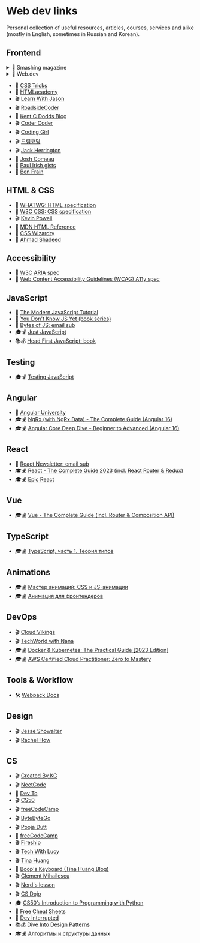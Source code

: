 # Web dev links
Personal collection of useful resources, articles, courses, services and alike (mostly in English, sometimes in Russian and Korean).

## Frontend
<details>
<summary>📜 Smashing magazine</summary>

- [Front-End Performance Checklist](https://www.smashingmagazine.com/2021/01/front-end-performance-2021-free-pdf-checklist/)

</details>

<details>
<summary>📜 Web.dev</summary>

- [How to create high-performance CSS animations](https://web.dev/animations-guide/)

</details>

- 📜 [CSS Tricks](https://css-tricks.com/)
- 📜 [HTMLacademy](https://htmlacademy.ru/)
- 🎬 [Learn With Jason](https://www.youtube.com/@learnwithjason)
- 🎬 [RoadsideCoder](https://www.youtube.com/@RoadsideCoder)
- 📜 [Kent C Dodds Blog](https://kentcdodds.com/blog/)
- 🎬 [Coder Coder](https://www.youtube.com/@TheCoderCoder)
- 🎬 [Coding Girl](https://www.youtube.com/@codinggirl_)
- 🎬 [드림코딩](https://www.youtube.com/@dream-coding)
- 🎬 [Jack Herrington](https://www.youtube.com/@jherr)
- 📜 [Josh Comeau](https://www.joshwcomeau.com/)
- 📜 [Paul Irish gists](https://gist.github.com/paulirish)
- 📜 [Ben Frain](https://benfrain.com/blog/)

## HTML & CSS
- 📜 [WHATWG: HTML specification](https://html.spec.whatwg.org/)
- 📜 [W3C CSS: CSS specification](https://www.w3.org/Style/CSS/)
- 🎬 [Kevin Powell](https://www.youtube.com/@KevinPowell)
- 📜 [MDN HTML Reference](https://developer.mozilla.org/en-US/docs/Web/HTML)
- 📜 [CSS Wizardry](https://csswizardry.com/archive/)
- 📜 [Ahmad Shadeed](https://ishadeed.com/)

## Accessibility
- 📜 [W3C ARIA spec](https://www.w3.org/TR/wai-aria-1.1/)
- 📜 [Web Content Accessibility Guidelines (WCAG) A11y spec](https://www.w3.org/TR/WCAG22/)

## JavaScript
- 📜 [The Modern JavaScript Tutorial](https://javascript.info/)
- 📜 [You Don't Know JS Yet (book series)](https://github.com/getify/You-Dont-Know-JS)
- 💌 [Bytes of JS: email sub](https://bytes.dev/)
- 🎓💰 [Just JavaScript](https://justjavascript.com/learn)
- 📚💰 [Head First JavaScript: book](https://www.oreilly.com/library/view/head-first-javascript/9781449340124/)

## Testing
- 🎓💰 [Testing JavaScript](https://testingjavascript.com/)

## Angular
- 📜 [Angular University](https://blog.angular-university.io/)
- 🎓💰 [NgRx (with NgRx Data) - The Complete Guide (Angular 16)](https://www.udemy.com/course/ngrx-course/)
- 🎓💰 [Angular Core Deep Dive - Beginner to Advanced (Angular 16)](https://www.udemy.com/course/angular-course/)

## React
- 💌 [React Newsletter: email sub](https://reactnewsletter.com/)
- 🎓💰 [React - The Complete Guide 2023 (incl. React Router & Redux)](https://www.udemy.com/course/react-the-complete-guide-incl-redux/)
- 🎓💰 [Epic React](https://epicreact.dev/)

## Vue
- 🎓💰 [Vue - The Complete Guide (incl. Router & Composition API)](https://www.udemy.com/course/vuejs-2-the-complete-guide/)

## TypeScript
- 🎓💰 [TypeScript, часть 1. Теория типов](https://up.htmlacademy.ru/typescript/1)

## Animations
- 🎓💰 [Мастер анимаций: CSS и JS-анимации](https://up.htmlacademy.ru/animation-basics/1)
- 🎓💰 [Анимация для фронтендеров](https://up.htmlacademy.ru/animation/1)

## DevOps
- 🎬 [Cloud Vikings](https://www.youtube.com/@cloudvikings)
- 🎬 [TechWorld with Nana](https://www.youtube.com/@TechWorldwithNana)
- 🎓💰 [Docker & Kubernetes: The Practical Guide [2023 Edition]](https://www.udemy.com/course/docker-kubernetes-the-practical-guide/)
- 🎓💰 [AWS Certified Cloud Practitioner: Zero to Mastery](https://zerotomastery.io/courses/learn-aws-cloud-practitioner/)

## Tools & Workflow
- 🛠️ [Webpack Docs](https://webpack.js.org/)

## Design
- 🎬 [Jesse Showalter](https://www.youtube.com/@JesseShowalter)
- 🎬 [Rachel How](https://www.youtube.com/@rachelhow)

## CS
- 🎬 [Created By KC](https://www.youtube.com/@CreatedByKC)
- 🎬 [NeetCode](https://www.youtube.com/@NeetCode)
- 📜 [Dev To](https://dev.to/)
- 🎬 [CS50](https://www.youtube.com/@cs50)
- 🎬 [freeCodeCamp](https://www.youtube.com/@freecodecamp)
- 🎬 [ByteByteGo](https://www.youtube.com/@ByteByteGo)
- 🎬 [Pooja Dutt](https://www.youtube.com/@PoojaDutt)
- 📜 [freeCodeCamp](https://www.freecodecamp.org/)
- 🎬 [Fireship](https://www.youtube.com/@Fireship)
- 🎬 [Tech With Lucy](https://www.youtube.com/@TechwithLucy)
- 🎬 [Tina Huang](https://www.youtube.com/@TinaHuang1)
- 📜 [Boop's Keyboard (Tina Huang Blog)](https://tinahuang.substack.com/)
- 🎬 [Clément Mihailescu](https://www.youtube.com/@clem)
- 🎬 [Nerd's lesson](https://www.youtube.com/@Nerdslesson)
- 🎬 [CS Dojo](https://www.youtube.com/@CSDojo)
- 🎓 [CS50’s Introduction to Programming with Python](https://cs50.harvard.edu/python/2022/psets/0/)
- 📜 [Free Cheat Sheets](https://zerotomastery.io/cheatsheets/)
- 📜 [Dev Interrupted](https://devinterrupted.substack.com/)
- 📚💰 [Dive Into Design Patterns](https://refactoring.guru/design-patterns/book)
- 🎓💰 [Алгоритмы и структуры данных](https://up.htmlacademy.ru/algorithms/1)
